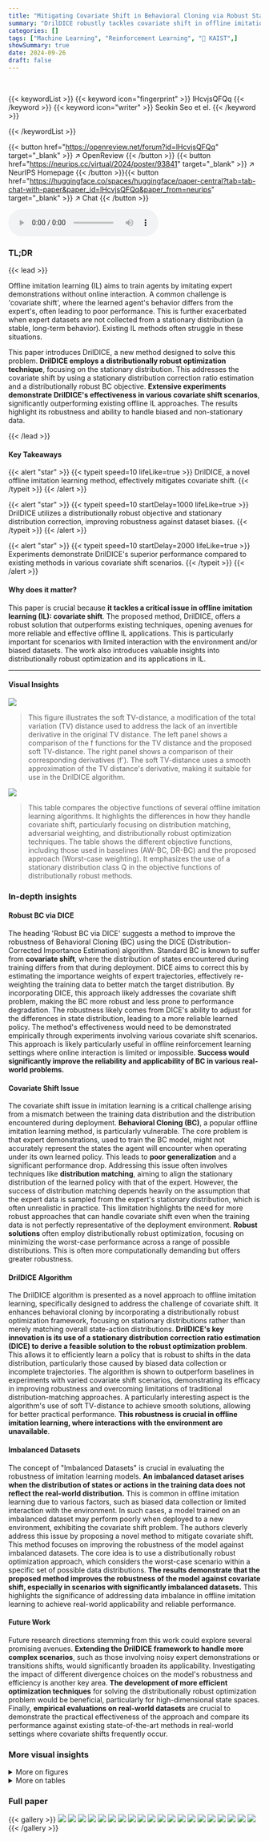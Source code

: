 ```yaml
---
title: "Mitigating Covariate Shift in Behavioral Cloning via Robust Stationary Distribution Correction"
summary: "DrilDICE robustly tackles covariate shift in offline imitation learning by using a stationary distribution correction and a distributionally robust objective, significantly improving performance."
categories: []
tags: ["Machine Learning", "Reinforcement Learning", "🏢 KAIST",]
showSummary: true
date: 2024-09-26
draft: false
---
```


<br>

{{< keywordList >}}
{{< keyword icon="fingerprint" >}} lHcvjsQFQq {{< /keyword >}}
{{< keyword icon="writer" >}} Seokin Seo et el. {{< /keyword >}}
 
{{< /keywordList >}}

{{< button href="https://openreview.net/forum?id=lHcvjsQFQq" target="_blank" >}}
↗ OpenReview
{{< /button >}}
{{< button href="https://neurips.cc/virtual/2024/poster/93841" target="_blank" >}}
↗ NeurIPS Homepage
{{< /button >}}{{< button href="https://huggingface.co/spaces/huggingface/paper-central?tab=tab-chat-with-paper&paper_id=lHcvjsQFQq&paper_from=neurips" target="_blank" >}}
↗ Chat
{{< /button >}}



<audio controls>
    <source src="https://ai-paper-reviewer.com/lHcvjsQFQq/podcast.wav" type="audio/wav">
    Your browser does not support the audio element.
</audio>


### TL;DR


{{< lead >}}

Offline imitation learning (IL) aims to train agents by imitating expert demonstrations without online interaction.  A common challenge is 'covariate shift', where the learned agent's behavior differs from the expert's, often leading to poor performance. This is further exacerbated when expert datasets are not collected from a stationary distribution (a stable, long-term behavior). Existing IL methods often struggle in these situations.

This paper introduces DrilDICE, a new method designed to solve this problem.  **DrilDICE employs a distributionally robust optimization technique**, focusing on the stationary distribution.  This addresses the covariate shift by using a stationary distribution correction ratio estimation and a distributionally robust BC objective.  **Extensive experiments demonstrate DrilDICE's effectiveness in various covariate shift scenarios**, significantly outperforming existing offline IL approaches. The results highlight its robustness and ability to handle biased and non-stationary data.

{{< /lead >}}


#### Key Takeaways

{{< alert "star" >}}
{{< typeit speed=10 lifeLike=true >}} DrilDICE, a novel offline imitation learning method, effectively mitigates covariate shift. {{< /typeit >}}
{{< /alert >}}

{{< alert "star" >}}
{{< typeit speed=10 startDelay=1000 lifeLike=true >}} DrilDICE utilizes a distributionally robust objective and stationary distribution correction, improving robustness against dataset biases. {{< /typeit >}}
{{< /alert >}}

{{< alert "star" >}}
{{< typeit speed=10 startDelay=2000 lifeLike=true >}} Experiments demonstrate DrilDICE's superior performance compared to existing methods in various covariate shift scenarios. {{< /typeit >}}
{{< /alert >}}

#### Why does it matter?
This paper is crucial because **it tackles a critical issue in offline imitation learning (IL): covariate shift**.  The proposed method, DrilDICE, offers a robust solution that outperforms existing techniques, opening avenues for more reliable and effective offline IL applications. This is particularly important for scenarios with limited interaction with the environment and/or biased datasets.  The work also introduces valuable insights into distributionally robust optimization and its applications in IL.

------
#### Visual Insights



![](https://ai-paper-reviewer.com/lHcvjsQFQq/figures_4_1.jpg)

> This figure illustrates the soft TV-distance, a modification of the total variation (TV) distance used to address the lack of an invertible derivative in the original TV distance.  The left panel shows a comparison of the f functions for the TV distance and the proposed soft TV-distance. The right panel shows a comparison of their corresponding derivatives (f'). The soft TV-distance uses a smooth approximation of the TV distance's derivative, making it suitable for use in the DrilDICE algorithm.





![](https://ai-paper-reviewer.com/lHcvjsQFQq/tables_5_1.jpg)

> This table compares the objective functions of several offline imitation learning algorithms.  It highlights the differences in how they handle covariate shift, particularly focusing on distribution matching, adversarial weighting, and distributionally robust optimization techniques. The table shows the different objective functions, including those used in baselines (AW-BC, DR-BC) and the proposed approach (Worst-case weighting). It emphasizes the use of a stationary distribution class Q in the objective functions of distributionally robust methods.





### In-depth insights


#### Robust BC via DICE
The heading 'Robust BC via DICE' suggests a method to improve the robustness of Behavioral Cloning (BC) using the DICE (Distribution-Corrected Importance Estimation) algorithm.  Standard BC is known to suffer from **covariate shift**, where the distribution of states encountered during training differs from that during deployment.  DICE aims to correct this by estimating the importance weights of expert trajectories, effectively re-weighting the training data to better match the target distribution. By incorporating DICE, this approach likely addresses the covariate shift problem, making the BC more robust and less prone to performance degradation. The robustness likely comes from DICE's ability to adjust for the differences in state distribution, leading to a more reliable learned policy.  The method's effectiveness would need to be demonstrated empirically through experiments involving various covariate shift scenarios.  This approach is likely particularly useful in offline reinforcement learning settings where online interaction is limited or impossible. **Success would significantly improve the reliability and applicability of BC in various real-world problems.**

#### Covariate Shift Issue
The covariate shift issue in imitation learning is a critical challenge arising from a mismatch between the training data distribution and the distribution encountered during deployment.  **Behavioral Cloning (BC)**, a popular offline imitation learning method, is particularly vulnerable.  The core problem is that expert demonstrations, used to train the BC model, might not accurately represent the states the agent will encounter when operating under its own learned policy. This leads to **poor generalization** and a significant performance drop. Addressing this issue often involves techniques like **distribution matching**, aiming to align the stationary distribution of the learned policy with that of the expert. However, the success of distribution matching depends heavily on the assumption that the expert data is sampled from the expert's stationary distribution, which is often unrealistic in practice.  This limitation highlights the need for more robust approaches that can handle covariate shift even when the training data is not perfectly representative of the deployment environment.  **Robust solutions** often employ distributionally robust optimization, focusing on minimizing the worst-case performance across a range of possible distributions. This is often more computationally demanding but offers greater robustness.

#### DrilDICE Algorithm
The DrilDICE algorithm is presented as a novel approach to offline imitation learning, specifically designed to address the challenge of covariate shift.  It enhances behavioral cloning by incorporating a distributionally robust optimization framework, focusing on stationary distributions rather than merely matching overall state-action distributions. **DrilDICE's key innovation is its use of a stationary distribution correction ratio estimation (DICE) to derive a feasible solution to the robust optimization problem**. This allows it to efficiently learn a policy that is robust to shifts in the data distribution, particularly those caused by biased data collection or incomplete trajectories.  The algorithm is shown to outperform baselines in experiments with varied covariate shift scenarios, demonstrating its efficacy in improving robustness and overcoming limitations of traditional distribution-matching approaches.  A particularly interesting aspect is the algorithm's use of soft TV-distance to achieve smooth solutions, allowing for better practical performance. **This robustness is crucial in offline imitation learning, where interactions with the environment are unavailable**.

#### Imbalanced Datasets
The concept of "Imbalanced Datasets" is crucial in evaluating the robustness of imitation learning models.  **An imbalanced dataset arises when the distribution of states or actions in the training data does not reflect the real-world distribution.** This is common in offline imitation learning due to various factors, such as biased data collection or limited interaction with the environment. In such cases, a model trained on an imbalanced dataset may perform poorly when deployed to a new environment, exhibiting the covariate shift problem.  The authors cleverly address this issue by proposing a novel method to mitigate covariate shift.  This method focuses on improving the robustness of the model against imbalanced datasets. The core idea is to use a distributionally robust optimization approach, which considers the worst-case scenario within a specific set of possible data distributions.  **The results demonstrate that the proposed method improves the robustness of the model against covariate shift, especially in scenarios with significantly imbalanced datasets.**  This highlights the significance of addressing data imbalance in offline imitation learning to achieve real-world applicability and reliable performance.

#### Future Work
Future research directions stemming from this work could explore several promising avenues.  **Extending the DrilDICE framework to handle more complex scenarios**, such as those involving noisy expert demonstrations or transitions shifts, would significantly broaden its applicability.  Investigating the impact of different divergence choices on the model's robustness and efficiency is another key area.  **The development of more efficient optimization techniques** for solving the distributionally robust optimization problem would be beneficial, particularly for high-dimensional state spaces.  Finally, **empirical evaluations on real-world datasets** are crucial to demonstrate the practical effectiveness of the approach and compare its performance against existing state-of-the-art methods in real-world settings where covariate shifts frequently occur.


### More visual insights

<details>
<summary>More on figures
</summary>


![](https://ai-paper-reviewer.com/lHcvjsQFQq/figures_5_1.jpg)

> This figure shows the Four Rooms environment used in the experiments. The environment is a grid world with four distinct rooms connected by doorways. The goal is to navigate from a starting location (orange square) to a goal location (green square). The red arrows indicate the path taken by the deterministic expert policy used to collect the expert demonstration dataset.


![](https://ai-paper-reviewer.com/lHcvjsQFQq/figures_6_1.jpg)

> This figure visualizes the state distributions and policy behaviors of different methods in the Four Rooms environment. Panel (a) shows the state distribution of the dataset (dp(s)). Panel (b) shows the state distribution induced by the behavioral cloning (BC) policy (dπE(s)). Panel (c) presents the corrected state distribution (d(s)w*be(s)) obtained by weighting the original dataset distribution using the weights (w*be(s)) derived from the DrilDICE algorithm. Finally, panel (d) shows the state distribution of the DrilDICE policy (dπnew(s)), which is a result of behavioral cloning with the weights from DrilDICE.


![](https://ai-paper-reviewer.com/lHcvjsQFQq/figures_8_1.jpg)

> This figure illustrates how datasets are generated for scenarios 2 and 3 in the paper. Scenario 2 simulates time-dependent data collection, where data is collected with varying frequencies at different timesteps. This is shown in subfigure (a) where the x-axis represents timesteps and the y-axis represents the counts of collected data at each timestep, with different colored bars representing different parameter combinations. Scenario 3 simulates segmented trajectory data collection, where only short segments of the trajectories are collected instead of complete trajectories.  Subfigure (b) shows this by representing the trajectory indices on the y-axis, and timesteps on the x-axis. The dark purple blocks indicate the segments of trajectories collected for training.


![](https://ai-paper-reviewer.com/lHcvjsQFQq/figures_9_1.jpg)

> This figure compares the performance of different imitation learning methods (BC, DemoDICE, AW-BC, DR-BC, OptiDICE-BC, and DrilDICE) on the segmented dataset scenario of the D4RL benchmark. The x-axis represents the number of segments used, and the y-axis shows three different metrics: normalized score, worst-25% performance, and target MSE.  The shaded areas represent standard errors from 5 repetitions, showing the variability of the results. The figure helps to understand how the performance of each method changes as the length of the trajectories used for training changes.  DrilDICE generally shows better performance with more segments.


![](https://ai-paper-reviewer.com/lHcvjsQFQq/figures_13_1.jpg)

> This figure shows an example MDP with three states (S1, S2, S3) and two actions (a1, a2).  The expert policy (πE) and an imitator policy (π^) are defined, along with their corresponding state distributions (dE, dπ). The transition probabilities are deterministic.  The figure also illustrates a data distribution (dD1) that differs from the expert's distribution, highlighting a covariate shift scenario. This example is used to demonstrate how the standard behavioral cloning approach's loss minimization does not guarantee a reduction in the performance gap between the expert and the imitator.


![](https://ai-paper-reviewer.com/lHcvjsQFQq/figures_14_1.jpg)

> This figure visualizes the f-divergence functions (left), their derivatives (middle), and the closed-form solution of the inner maximization problem (right). Different f-divergence choices (KL, χ², soft χ², TV, soft TV) are compared.  The derivatives are important because they are used to obtain the closed-form solution. The closed-form solution is a crucial part of the DrilDICE algorithm for efficiently solving the optimization problem.


![](https://ai-paper-reviewer.com/lHcvjsQFQq/figures_16_1.jpg)

> This figure compares the performance of different imitation learning methods (BC, DemoDICE, AW-BC, DR-BC, OptiDICE-BC, and DrilDICE) on complete expert trajectories with varying numbers of trajectories (1, 5, 10, 50).  The y-axis represents the normalized score, and the x-axis shows the number of trajectories used in training.  The shaded areas represent the standard errors of the mean, indicating the variability in performance across multiple repetitions of the experiment. The results show DrilDICE achieves superior performance and data efficiency compared to other methods, especially with smaller datasets.


![](https://ai-paper-reviewer.com/lHcvjsQFQq/figures_16_2.jpg)

> This figure compares the performance of different imitation learning methods (BC, DemoDICE, AW-BC, OptiDICE-BC, DR-BC, and DrilDICE) on the segmented dataset in Scenario 3.  The x-axis represents the number of segments used in training, and the y-axis shows the normalized score and target MSE. The points represent the average performance over 5 repetitions, and the shaded areas show the standard error. The results demonstrate how the performance of each method changes as the number of segments increases.


![](https://ai-paper-reviewer.com/lHcvjsQFQq/figures_17_1.jpg)

> This figure compares the performance of different imitation learning methods (BC, DemoDICE, AW-BC, DR-BC, OptiDICE-BC, and DrilDICE) on the segmented dataset scenario of Scenario 3 from the paper.  The x-axis represents the number of segments used in training, and the y-axis shows three performance metrics: normalized score, worst-25% performance, and target MSE. The points represent the average performance over 5 repetitions, and the shaded area shows the standard error. The figure demonstrates how the performance of each method changes as the number of segments increases, highlighting the relative effectiveness of DrilDICE across different metrics and dataset conditions.


![](https://ai-paper-reviewer.com/lHcvjsQFQq/figures_18_1.jpg)

> This figure compares the performance of different algorithms (BC, DR-BC, OptiDICE-BC, and DrilDICE) across three metrics (normalized score, worst-25% performance, and target MSE) as the number of segments in the dataset varies.  Each algorithm is tested on three different continuous control tasks (hopper, walker2d, and halfcheetah). The shaded areas represent standard error across 5 repetitions.  The results show that DrilDICE consistently outperforms other methods in terms of overall performance and robustness, particularly when the number of segments is low.


</details>




<details>
<summary>More on tables
</summary>


![](https://ai-paper-reviewer.com/lHcvjsQFQq/tables_6_1.jpg)
> This table presents a comparison of different imitation learning methods across various scenarios with manipulated datasets in the Four Rooms environment.  The manipulation involves adjusting the probability of specific rooms or actions in the dataset to simulate covariate shift. Each method's performance is evaluated using three metrics: Normalized score, Worst-25% performance, and Target 0-1 loss. The results are averaged over 50 repetitions and include standard errors.  The best performing method in each scenario is highlighted in bold.

![](https://ai-paper-reviewer.com/lHcvjsQFQq/tables_7_1.jpg)
> This table presents a comparison of different imitation learning methods across various scenarios in the Four Rooms environment.  The scenarios involve manipulating the dataset to simulate covariate shift by changing the marginal distribution of rooms or actions. The table shows the normalized score, worst-case 25% performance (the average score of the worst 25% episodes), and the target 0-1 loss for each method and scenario. The best average value for each metric is highlighted in bold.

![](https://ai-paper-reviewer.com/lHcvjsQFQq/tables_8_1.jpg)
> This table presents the results of experiments conducted under the time-dependent data collection scenario in Scenario 2.  The table shows the performance comparison of different offline imitation learning methods across three different tasks (hopper, walker2d, and halfcheetah).  Each task is evaluated with different state distributions, represented by the parameter p(D1), and different numbers of time steps included in data samples (1,1), (1,5), (5,1), and (5,5).  The results are given as the average normalized score (mean ± standard error) over 5 repetitions.  The method with the best average score for each scenario is highlighted in bold.

![](https://ai-paper-reviewer.com/lHcvjsQFQq/tables_14_1.jpg)
> This table summarizes the objective functions of various offline imitation learning approaches, including distribution matching, adversarial weighted behavioral cloning (AW-BC), distributionally robust behavioral cloning (DR-BC), best-case weighting, and the proposed worst-case weighting.  It highlights the differences in how these methods handle covariate shift and the stationary distribution of policies.

![](https://ai-paper-reviewer.com/lHcvjsQFQq/tables_15_1.jpg)
> This table compares the objective functions of different offline imitation learning methods. It shows the objective function for distribution matching, adversarial weighted BC (AW-BC), distributionally robust BC (DR-BC), best-case weighting, and the proposed worst-case weighting method.  The table highlights the differences in how these methods address the covariate shift problem in behavioral cloning, particularly focusing on the stationary distribution and robustness to distribution shifts.

![](https://ai-paper-reviewer.com/lHcvjsQFQq/tables_15_2.jpg)
> This table summarizes the hyperparameters used in the D4RL benchmark experiments for different algorithms: BC, DemoDICE, AW-BC, DR-BC, OptiDICE-BC, and DrilDICE.  It includes the policy distribution, batch size, policy learning rate, hidden units, training iterations, and learning rates for the additional parameters (alpha, rho, nu/w). Note that some hyperparameters varied across multiple values; these are shown within brackets.

![](https://ai-paper-reviewer.com/lHcvjsQFQq/tables_16_1.jpg)
> This table shows the number of sub-trajectories used in each scenario of the experiments.  Each sub-trajectory consists of an initial transition and 50 subsampled transitions. To ensure sufficient data, a complete trajectory is added to each sub-trajectory count.

![](https://ai-paper-reviewer.com/lHcvjsQFQq/tables_17_1.jpg)
> This table presents a comparison of the performance of several algorithms on a Four Rooms environment with imbalanced datasets.  The algorithms are compared based on three metrics: Normalized score, Worst-25% performance, and Target 0-1 loss. The table is organized by the type of data manipulation (Room Marginal Manipulation and Action Marginal Manipulation).  Each manipulation is tested with a probability of 0.4, and the results show that DrilDICE consistently outperforms other methods across various scenarios.

![](https://ai-paper-reviewer.com/lHcvjsQFQq/tables_18_1.jpg)
> This table presents the performance comparison of different imitation learning methods on Scenario 2, which involves time-dependent data collection.  The results show the normalized scores (with standard errors) for different tasks (hopper, walker2d, halfcheetah) and various proportions of dataset D1 (representing the time-dependent data). The best-performing method for each setting is highlighted in bold.

</details>




### Full paper

{{< gallery >}}
<img src="https://ai-paper-reviewer.com/lHcvjsQFQq/1.png" class="grid-w50 md:grid-w33 xl:grid-w25" />
<img src="https://ai-paper-reviewer.com/lHcvjsQFQq/2.png" class="grid-w50 md:grid-w33 xl:grid-w25" />
<img src="https://ai-paper-reviewer.com/lHcvjsQFQq/3.png" class="grid-w50 md:grid-w33 xl:grid-w25" />
<img src="https://ai-paper-reviewer.com/lHcvjsQFQq/4.png" class="grid-w50 md:grid-w33 xl:grid-w25" />
<img src="https://ai-paper-reviewer.com/lHcvjsQFQq/5.png" class="grid-w50 md:grid-w33 xl:grid-w25" />
<img src="https://ai-paper-reviewer.com/lHcvjsQFQq/6.png" class="grid-w50 md:grid-w33 xl:grid-w25" />
<img src="https://ai-paper-reviewer.com/lHcvjsQFQq/7.png" class="grid-w50 md:grid-w33 xl:grid-w25" />
<img src="https://ai-paper-reviewer.com/lHcvjsQFQq/8.png" class="grid-w50 md:grid-w33 xl:grid-w25" />
<img src="https://ai-paper-reviewer.com/lHcvjsQFQq/9.png" class="grid-w50 md:grid-w33 xl:grid-w25" />
<img src="https://ai-paper-reviewer.com/lHcvjsQFQq/10.png" class="grid-w50 md:grid-w33 xl:grid-w25" />
<img src="https://ai-paper-reviewer.com/lHcvjsQFQq/11.png" class="grid-w50 md:grid-w33 xl:grid-w25" />
<img src="https://ai-paper-reviewer.com/lHcvjsQFQq/12.png" class="grid-w50 md:grid-w33 xl:grid-w25" />
<img src="https://ai-paper-reviewer.com/lHcvjsQFQq/13.png" class="grid-w50 md:grid-w33 xl:grid-w25" />
<img src="https://ai-paper-reviewer.com/lHcvjsQFQq/14.png" class="grid-w50 md:grid-w33 xl:grid-w25" />
<img src="https://ai-paper-reviewer.com/lHcvjsQFQq/15.png" class="grid-w50 md:grid-w33 xl:grid-w25" />
<img src="https://ai-paper-reviewer.com/lHcvjsQFQq/16.png" class="grid-w50 md:grid-w33 xl:grid-w25" />
<img src="https://ai-paper-reviewer.com/lHcvjsQFQq/17.png" class="grid-w50 md:grid-w33 xl:grid-w25" />
<img src="https://ai-paper-reviewer.com/lHcvjsQFQq/18.png" class="grid-w50 md:grid-w33 xl:grid-w25" />
<img src="https://ai-paper-reviewer.com/lHcvjsQFQq/19.png" class="grid-w50 md:grid-w33 xl:grid-w25" />
<img src="https://ai-paper-reviewer.com/lHcvjsQFQq/20.png" class="grid-w50 md:grid-w33 xl:grid-w25" />
{{< /gallery >}}